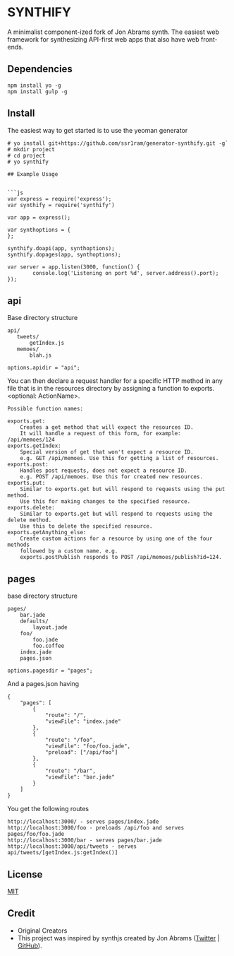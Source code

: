 # SYNTHIFY

A minimalist component-ized fork of Jon Abrams synth. The easiest web framework for synthesizing API-first web apps that also have web front-ends.

## Dependencies

```
npm install yo -g
npm install gulp -g
```

## Install

The easiest way to get started is to use the yeoman generator

```
# yo install git+https://github.com/ssr1ram/generator-synthify.git -g`
# mkdir project
# cd project
# yo synthify

## Example Usage


```js
var express = require('express');
var synthify = require('synthify')

var app = express();

var synthoptions = {
};

synthify.doapi(app, synthoptions);
synthify.dopages(app, synthoptions);

var server = app.listen(3000, function() {
        console.log('Listening on port %d', server.address().port);
});
```

## api

Base directory structure

```
api/
   tweets/
       getIndex.js
   memoes/
       blah.js

options.apidir = "api";
```

You can then declare a request handler for a specific HTTP method in any file that is in the resources directory by assigning a function to exports.<method><optional: ActionName>.

```
Possible function names:

exports.get:
    Creates a get method that will expect the resources ID.
    It will handle a request of this form, for example: /api/memoes/124
exports.getIndex:
    Special version of get that won't expect a resource ID.
    e.g. GET /api/memoes. Use this for getting a list of resources.
exports.post:
    Handles post requests, does not expect a resource ID.
    e.g. POST /api/memoes. Use this for created new resources.
exports.put:
    Similar to exports.get but will respond to requests using the put method.
    Use this for making changes to the specified resource.
exports.delete:
    Similar to exports.get but will respond to requests using the delete method.
    Use this to delete the specified resource.
exports.getAnything_else:
    Create custom actions for a resource by using one of the four methods
    followed by a custom name. e.g.
    exports.postPublish responds to POST /api/memoes/publish?id=124.
```

## pages

base directory structure

```
pages/
    bar.jade
    defaults/
        layout.jade
    foo/
        foo.jade
        foo.coffee
    index.jade
    pages.json

options.pagesdir = "pages";
```

And a pages.json having

```
{
    "pages": [
        {
            "route": "/",
            "viewFile": "index.jade"
        },
        {
            "route": "/foo",
            "viewFile": "foo/foo.jade",
            "preload": ["/api/foo"]
        },
        {
            "route": "/bar",
            "viewFile": "bar.jade"
        }
    ]
}
```

You get the following routes

```
http://localhost:3000/ - serves pages/index.jade
http://localhost:3000/foo - preloads /api/foo and serves
pages/foo/foo.jade
http://localhost:3000/bar - serves pages/bar.jade
http://localhost:3000/api/tweets - serves
api/tweets/[getIndex.js:getIndex()]
```


## License

[MIT](https://github.com/ssr1ram/synthify/blob/master/LICENSE)

## Credit

- Original Creators
- This project was inspired by synthjs created by Jon Abrams ([Twitter](https://twitter.com/JonathanAbrams) | [GitHub](https://github.com/JonAbrams)).
